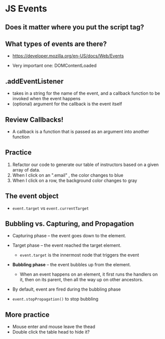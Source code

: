 # JS Events

## Does it matter where you put the script tag?

## What types of events are there?
* https://developer.mozilla.org/en-US/docs/Web/Events


* Very important one: DOMContentLoaded

## .addEventListener
- takes in a string for the name of the event, and a callback function to be invoked when the event happens
- (optional) argument for the callback is the event itself

## Review Callbacks!
- A callback is a function that is passed as an argument into another function

## Practice
1. Refactor our code to generate our table of instructors based on a given array of data.
2. When I click on an ".email" <td>, the color changes to blue
3. When I click on a row, the background color changes to gray


## The event object
- `event.target` vs `event.currentTarget`

## Bubbling vs. Capturing, and Propagation
- Capturing phase – the event goes down to the element.
- Target phase – the event reached the target element.
  * `event.target` is the innermost node that triggers the event
- **Bubbling phase** – the event bubbles up from the element.
  * When an event happens on an element, it first runs the handlers on it, then on its parent, then all the way up on other ancestors.

- By default, event are fired during the bubbling phase
- `event.stopPropagation()` to stop bubbling

## More practice 
- Mouse enter and mouse leave the thead
- Double click the table head to hide it?